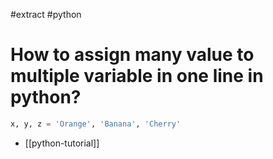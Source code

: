 #extract
#python

# How to assign many value to multiple variable in one line in python?
```python
x, y, z = 'Orange', 'Banana', 'Cherry'
```

- [[python-tutorial]]
